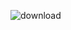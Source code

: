 ![download](https://user-images.githubusercontent.com/36276548/157995779-7ad9a8d5-5793-4f49-b6d2-671f228826ba.jpg)
  
